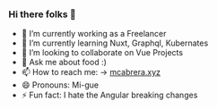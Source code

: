 ### Hi there folks 👋

<!-- - 🤔 I’m looking for help with --> 

- 🔭 I’m currently working as a Freelancer
- 🌱 I’m currently learning Nuxt, Graphql, Kubernates
- 👯 I’m looking to collaborate on Vue Projects
- 💬 Ask me about food :)
- 📫 How to reach me: -> [mcabrera.xyz](http://mcabrera.xyz)
- 😄 Pronouns: Mi-gue
- ⚡ Fun fact: I hate the Angular breaking changes
